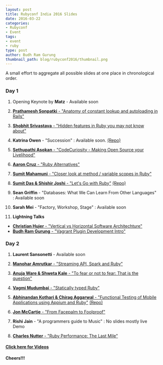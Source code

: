```yaml
---
layout: post
title: Rubyconf India 2016 Slides
date: 2016-03-22
categories:
- Rubyconf
- Event
tags:
- event
- ruby
type: post
author: Budh Ram Gurung
thumbnail_path: blog/rubyconf2016/thumbnail.png
---
```


A small effort to aggregate all possible slides at one place in chronological order.

### Day 1

1. Opening Keynote by **Matz** - Available soon

2. <a href="https://speakerdeck.com/chaitanya/anatomy-of-constant-lookup-and-autoloading-in-rails" target="_blank">**Prathamesh Sonpatki** - "Anatomy of constant lookup and autoloading in Rails"</a>

3. <a href="https://speakerdeck.com/sinisterlight/hidden-features-in-ruby-you-may-not-know-about" target="_blank">**Shobhit Srivastava** - "Hidden features in Ruby you may not know about"</a>

4. **Katrina Owen** - "Succession" : Available soon. <a href="https://github.com/kytrinyx/succession" target="_blank">(Repo)</a>

5. <a href="http://www.slideshare.net/SethupathiAsokan/code-curiosity-rubyconfindia-2016-talk" target="_blank">**Sethupathi Asokan**  - "CodeCuriosity - Making Open Source your Livelihood"</a>

6. <a href="http://aaroncruz.com/ruby-alternatives" target="_blank">**Aaron Cruz** - "Ruby Alternatives"</a>

7. <a href="http://www.slideshare.net/SumitMahamuni/ruby-conf-india-2016" target="_blank">**Sumit Mahamuni** - "Closer look at method / variable scopes in Ruby"</a>

8. <a href="https://speakerdeck.com/shishir127/lets-go-with-ruby" target="_blank">**Sumit Das & Shishir Joshi** - "Let's Go with Ruby"</a> <a href="https://github.com/6ameDev/lets-go-with-ruby-hello-world" target="_blank">(Repo)</a>

9. **Sean Griffin** - "Databases: What We Can Learn From Other Languages" : Available soon

10. **Sarah Mei** - "Factory, Workshop, Stage" : Available soon

11. **Lightning Talks**
  - <a href="https://goo.gl/7xaqy9" target="_blank">**Christian Hujer** - "Vertical vs Horizontal Software Architechture"</a>
  - <a href="http://www.slideshare.net/randomaccessman/vagrant-plugin-development-intro" target="_blank">**Budh Ram Gurung** - "Vagrant Plugin Development Intro"</a>

### Day 2

1. **Laurent Sansonetti** - Available soon

2. <a href="http://www.slideshare.net/manohar_a/streaming-api-spark-and-ruby" target="_blank">**Manohar Amrutkar** - "Streaming API, Spark and Ruby"</a>

3. <a href="http://www.slideshare.net/anujaware/fear-59831517" target="_blank">**Anuja Ware & Shweta Kale** - "To fear or not to fear: That is the question"</a>

4. <a href="http://www.slideshare.net/vagmi/crystal-statically-typed-ruby" target="_blank">**Vagmi Mudumbai** - "Statically typed Ruby"</a>

5. <a href="https://goo.gl/ldkesG" target="_blank">**Abhinandan Kothari & Chirag Aggarwal** - "Functional Testing of Mobile Applications using Appium and Ruby"</a> <a href="https://github.com/chi6rag/wordpress_regression_ruby" target="_blank"> (Repo)</a>

6. <a href="https://speakerdeck.com/jmccartie/facepalm-to-foolproof-rubyconf-india-2016" target="_blank">**Jon McCartie** - "From Facepalm to Foolproof"</a>

7. **Rishi Jain** - "A programmers guide to Music" : No slides mostly live Demo

8. <a href="http://www.slideshare.net/CharlesNutter/ruby-performance-the-last-mile-rubyconf-india-2016" target="_blank">**Charles Nutter** - "Ruby Performance: The Last Mile"</a>


#### [Click here for Videos](https://www.youtube.com/watch?v=e4HwanYNkhY&list=PLNyYRB_d4fk2LfGLjyv8Oa-ruc4EgkfAQ)

#### Cheers!!!
